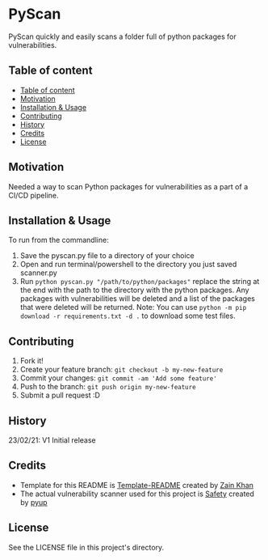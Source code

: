 # PyScan
PyScan quickly and easily scans a folder full of python packages for vulnerabilities.

## Table of content
- [Table of content](#table-of-content)
- [Motivation](#motivation)
- [Installation \& Usage](#installation--usage)
- [Contributing](#contributing)
- [History](#history)
- [Credits](#credits)
- [License](#license)

## Motivation
Needed a way to scan Python packages for vulnerabilities as a part of a CI/CD pipeline.

## Installation & Usage
To run from the commandline:
1. Save the pyscan.py file to a directory of your choice
2. Open and run terminal/powershell to the directory you just saved scanner.py
3. Run `python pyscan.py "/path/to/python/packages"` replace the string at the end with the path to the directory with the python packages. Any packages with vulnerabilities will be deleted and a list of the packages that were deleted will be returned.
Note: You can use `python -m pip download -r requirements.txt -d .` to download some test files.

## Contributing
1. Fork it!
2. Create your feature branch: `git checkout -b my-new-feature`
3. Commit your changes: `git commit -am 'Add some feature'`
4. Push to the branch: `git push origin my-new-feature`
5. Submit a pull request :D

## History
23/02/21: V1 Initial release

## Credits
- Template for this README is <a href="https://github.com/gitzain/template-README">Template-README</a> created by <a href="https://iamzain.com">Zain Khan</a>
- The actual vulnerability scanner used for this project is <a href="https://github.com/pyupio/safety">Safety</a> created by <a href="https://pyup.io/">pyup</a>

## License
See the LICENSE file in this project's directory.
